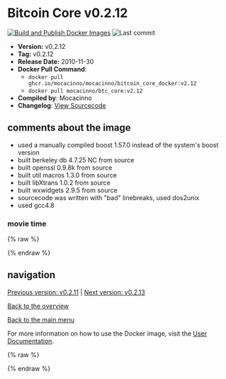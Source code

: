 # Bitcoin Core v0.2.12

[![Build and Publish Docker Images](https://github.com/mocacinno/bitcoin_core_docker/actions/workflows/build-and-publish.yml/badge.svg?branch=v2.12)](https://github.com/mocacinno/bitcoin_core_docker/actions/workflows/build-and-publish.yml)
![Last commit](https://badgen.net/github/last-commit/mocacinno/bitcoin_core_docker/v2.12)

- **Version:** v0.2.12
- **Tag:** v0.2.12
- **Release Date:** 2010-11-30
- **Docker Pull Command**:
  - `docker pull ghcr.io/mocacinno/mocacinno/bitcoin_core_docker:v2.12`
  - `docker pull mocacinno/btc_core:v2.12`
- **Compiled by**: Mocacinno
- **Changelog**: [View Sourcecode](https://github.com/bitcoin/bitcoin/tree/v0.2.12)

## comments about the image

- used a manually compiled boost 1.57.0 instead of the system's boost version
- built berkeley db 4.7.25 NC from source
- built openssl 0.9.8k from source
- built util macros 1.3.0 from source
- built libXtrans 1.0.2 from source
- built wxwidgets 2.9.5 from source
- sourcecode was written with "bad" linebreaks, used dos2unix
- used gcc4.8

### movie time

{% raw %}
<link rel="stylesheet" href="https://mocacinno.com/asciinema-player.css">
   <div id="fullnode"></div>
   <script src="https://mocacinno.com/asciinema-player.min.js"></script>
   <script>
      AsciinemaPlayer.create('./casts/v0.2.12.cast', document.getElementById('fullnode'));
   </script>
{% endraw %}

## navigation

[Previous version: v0.2.11](./v2.11.md) | [Next version: v0.2.13](./v2.13.md)

[Back to the overview](./Readme.md)

[Back to the main menu](../Readme.md)

For more information on how to use the Docker image, visit the [User Documentation](../userdocs/Readme.md).

<!-- Google tag (gtag.js) -->
{% raw %}
<script async src="https://www.googletagmanager.com/gtag/js?id=G-BPC6NC6FF9"></script>
<script>
  window.dataLayer = window.dataLayer || [];
  function gtag(){dataLayer.push(arguments);}
  gtag('js', new Date());
  gtag('config', 'G-BPC6NC6FF9');
</script>
{% endraw %}

